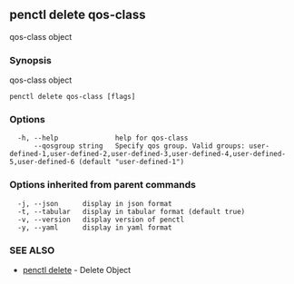 ## penctl delete qos-class

qos-class object

### Synopsis


qos-class object

```
penctl delete qos-class [flags]
```

### Options

```
  -h, --help              help for qos-class
      --qosgroup string   Specify qos group. Valid groups: user-defined-1,user-defined-2,user-defined-3,user-defined-4,user-defined-5,user-defined-6 (default "user-defined-1")
```

### Options inherited from parent commands

```
  -j, --json      display in json format
  -t, --tabular   display in tabular format (default true)
  -v, --version   display version of penctl
  -y, --yaml      display in yaml format
```

### SEE ALSO
* [penctl delete](penctl_delete.md)	 - Delete Object

